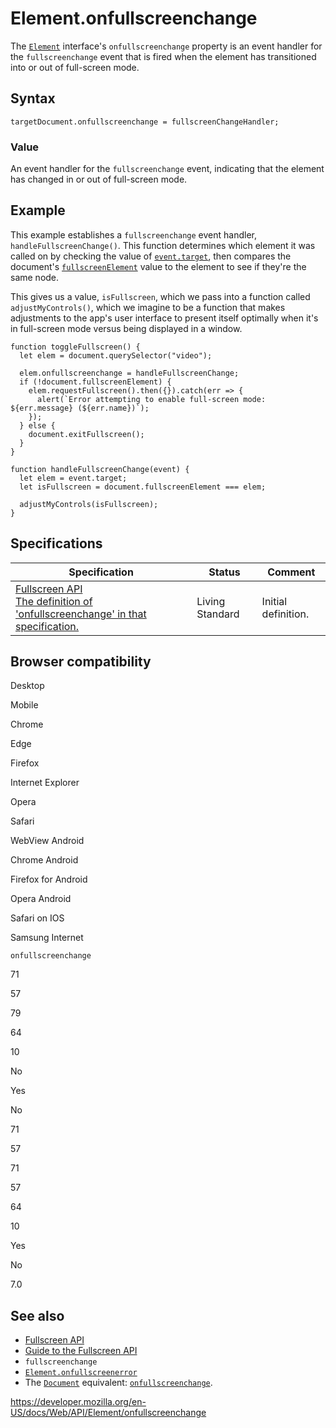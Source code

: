 Element.onfullscreenchange
==========================

The [`Element`](../element) interface's `onfullscreenchange` property is an event handler for the `fullscreenchange` event that is fired when the element has transitioned into or out of full-screen mode.

Syntax
------

    targetDocument.onfullscreenchange = fullscreenChangeHandler;

### Value

An event handler for the `fullscreenchange` event, indicating that the element has changed in or out of full-screen mode.

Example
-------

This example establishes a `fullscreenchange` event handler, `handleFullscreenChange()`. This function determines which element it was called on by checking the value of [`event.target`](../event/target), then compares the document's [`fullscreenElement`](../document/fullscreenelement) value to the element to see if they're the same node.

This gives us a value, `isFullscreen`, which we pass into a function called `adjustMyControls()`, which we imagine to be a function that makes adjustments to the app's user interface to present itself optimally when it's in full-screen mode versus being displayed in a window.

    function toggleFullscreen() {
      let elem = document.querySelector("video");

      elem.onfullscreenchange = handleFullscreenChange;
      if (!document.fullscreenElement) {
        elem.requestFullscreen().then({}).catch(err => {
          alert(`Error attempting to enable full-screen mode: ${err.message} (${err.name})`);
        });
      } else {
        document.exitFullscreen();
      }
    }

    function handleFullscreenChange(event) {
      let elem = event.target;
      let isFullscreen = document.fullscreenElement === elem;

      adjustMyControls(isFullscreen);
    }

Specifications
--------------

<table><thead><tr class="header"><th>Specification</th><th>Status</th><th>Comment</th></tr></thead><tbody><tr class="odd"><td><a href="https://fullscreen.spec.whatwg.org/#handler-document-onfullscreenchange">Fullscreen API<br />
<span class="small">The definition of 'onfullscreenchange' in that specification.</span></a></td><td><span class="spec-living">Living Standard</span></td><td>Initial definition.</td></tr></tbody></table>

Browser compatibility
---------------------

Desktop

Mobile

Chrome

Edge

Firefox

Internet Explorer

Opera

Safari

WebView Android

Chrome Android

Firefox for Android

Opera Android

Safari on IOS

Samsung Internet

`onfullscreenchange`

71

57

79

64

10

No

Yes

No

71

57

71

57

64

10

Yes

No

7.0

See also
--------

-   [Fullscreen API](../fullscreen_api)
-   [Guide to the Fullscreen API](../fullscreen_api/guide)
-   `fullscreenchange`
-   [`Element.onfullscreenerror`](onfullscreenerror)
-   The [`Document`](../document) equivalent: [`onfullscreenchange`](../document/onfullscreenchange).

<a href="https://developer.mozilla.org/en-US/docs/Web/API/Element/onfullscreenchange" class="_attribution-link">https://developer.mozilla.org/en-US/docs/Web/API/Element/onfullscreenchange</a>
